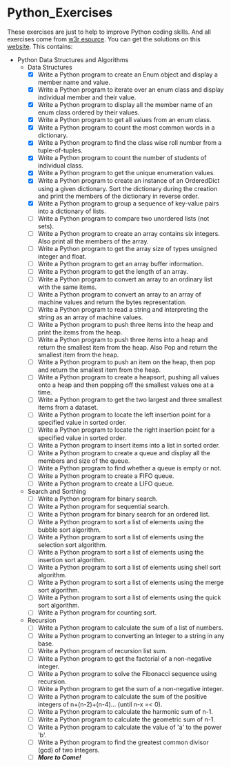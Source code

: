 # Python_Exercises
These exercises are just to help to improve Python coding skills. And all exercises come from [w3r esource](https://www.w3resource.com/python-exercises/). You can get the solutions on this [website](https://www.w3resource.com/python-exercises/).
This contains:
- Python Data Structures and Algorithms
    - Data Structures
        - [x] Write a Python program to create an Enum object and display a member name and value.
        - [x] Write a Python program to iterate over an enum class and display individual member and their value.
        - [x] Write a Python program to display all the member name of an enum class ordered by their values.
        - [x] Write a Python program to get all values from an enum class.
        - [x] Write a Python program to count the most common words in a dictionary.
        - [x] Write a Python program to find the class wise roll number from a tuple-of-tuples.
        - [x] Write a Python program to count the number of students of individual class.
        - [x] Write a Python program to get the unique enumeration values.
        - [x] Write a Python program to create an instance of an OrderedDict using a given dictionary. Sort the dictionary during the creation and print the members of the dictionary in reverse order.
        - [x] Write a Python program to group a sequence of key-value pairs into a dictionary of lists.
        - [ ] Write a Python program to compare two unordered lists (not sets).
        - [ ] Write a Python program to create an array contains six integers. Also print all the members of the array.
        - [ ] Write a Python program to get the array size of types unsigned integer and float.
        - [ ] Write a Python program to get an array buffer information.
        - [ ] Write a Python program to get the length of an array.
        - [ ] Write a Python program to convert an array to an ordinary list with the same items.
        - [ ] Write a Python program to convert an array to an array of machine values and return the bytes representation.
        - [ ] Write a Python program to read a string and interpreting the string as an array of machine values.
        - [ ] Write a Python program to push three items into the heap and print the items from the heap.
        - [ ] Write a Python program to push three items into a heap and return the smallest item from the heap. Also Pop and return the smallest item from the heap.
        - [ ] Write a Python program to push an item on the heap, then pop and return the smallest item from the heap.
        - [ ] Write a Python program to create a heapsort, pushing all values onto a heap and then popping off the smallest values one at a time.
        - [ ] Write a Python program to get the two largest and three smallest items from a dataset.
        - [ ] Write a Python program to locate the left insertion point for a specified value in sorted order.
        - [ ] Write a Python program to locate the right insertion point for a specified value in sorted order.
        - [ ] Write a Python program to insert items into a list in sorted order.
        - [ ] Write a Python program to create a queue and display all the members and size of the queue. 
        - [ ] Write a Python program to find whether a queue is empty or not.
        - [ ] Write a Python program to create a FIFO queue.
        - [ ] Write a Python program to create a LIFO queue.
    - Search and Sorthing
        - [ ] Write a Python program for binary search.
        - [ ] Write a Python program for sequential search.
        - [ ] Write a Python program for binary search for an ordered list.
        - [ ] Write a Python program to sort a list of elements using the bubble sort algorithm.
        - [ ] Write a Python program to sort a list of elements using the selection sort algorithm.
        - [ ] Write a Python program to sort a list of elements using the insertion sort algorithm.
        - [ ] Write a Python program to sort a list of elements using shell sort algorithm.
        - [ ] Write a Python program to sort a list of elements using the merge sort algorithm.
        - [ ] Write a Python program to sort a list of elements using the quick sort algorithm.
        - [ ] Write a Python program for counting sort.
    - Recursion
        - [ ] Write a Python program to calculate the sum of a list of numbers.
        - [ ] Write a Python program to converting an Integer to a string in any base.
        - [ ] Write a Python program of recursion list sum. 
        - [ ] Write a Python program to get the factorial of a non-negative integer.
        - [ ] Write a Python program to solve the Fibonacci sequence using recursion.
        - [ ] Write a Python program to get the sum of a non-negative integer.
        - [ ] Write a Python program to calculate the sum of the positive integers of n+(n-2)+(n-4)... (until n-x =< 0).
        - [ ] Write a Python program to calculate the harmonic sum of n-1.
        - [ ] Write a Python program to calculate the geometric sum of n-1.
        - [ ] Write a Python program to calculate the value of 'a' to the power 'b'.
        - [ ] Write a Python program to find  the greatest common divisor (gcd) of two integers.
        - [ ] **_More to Come!_**
